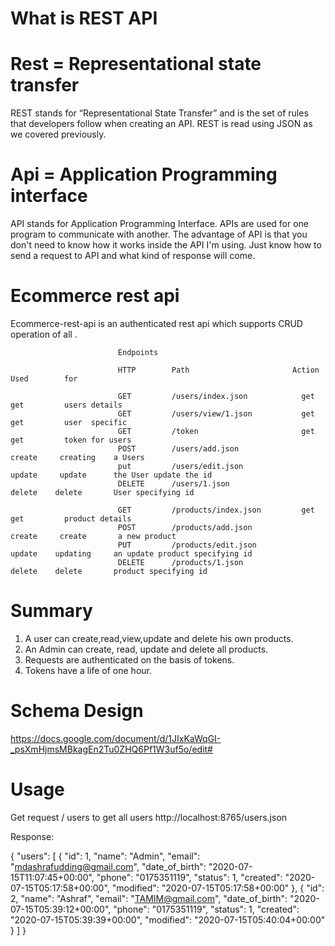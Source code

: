 # What is REST API

# Rest = Representational state transfer

REST stands for “Representational State Transfer” and is the set of rules that developers follow when creating an API. REST is read using JSON as we covered previously. 

# Api   =  Application Programming interface

API stands for Application Programming Interface. APIs are used for one program to communicate with another. The advantage of API is that you don't need to know how it works inside the API I'm using. Just know how to send a request to API and what kind of response will come.

# Ecommerce rest api 

Ecommerce-rest-api is an authenticated rest api which supports CRUD operation of all .

                            Endpoints

                            HTTP	    Path	                   Action	    Used        for

                            GET	        /users/index.json	         get	    get         users details
                            GET	        /users/view/1.json	         get	    get         user  specific 
                            GET	        /token	                     get	    get         token for users
                            POST	    /users/add.json	             create	    creating    a Users
                            put	        /users/edit.json	         update	    update      the User update the id
                            DELETE	    /users/1.json	             delete	   delete       User specifying id
                            
                            GET 	    /products/index.json	     get	    get         product details
                            POST 	    /products/add.json	         create	    create       a new product
                            PUT 	    /products/edit.json	         update	   updating     an update product specifying id
                            DELETE	    /products/1.json	         delete	   delete       product specifying id


# Summary

1. A user can create,read,view,update and delete his own products.
2. An Admin can create, read, update and delete all products.
3. Requests are authenticated on the basis of tokens.
4. Tokens have a life of one hour.

# Schema Design
https://docs.google.com/document/d/1JIxKaWqGI-_psXmHjmsMBkagEn2Tu0ZHQ6Pf1W3uf5o/edit# 

# Usage

Get request / users to get all users
http://localhost:8765/users.json

Response:

{
    "users": [
        {
            "id": 1,
            "name": "Admin",
            "email": "mdashrafudding@gmail.com",
            "date_of_birth": "2020-07-15T11:07:45+00:00",
            "phone": "0175351119",
            "status": 1,
            "created": "2020-07-15T05:17:58+00:00",
            "modified": "2020-07-15T05:17:58+00:00"
        },
        {
            "id": 2,
            "name": "Ashraf",
            "email": "TAMIM@gmail.com",
            "date_of_birth": "2020-07-15T05:39:12+00:00",
            "phone": "0175351119",
            "status": 1,
            "created": "2020-07-15T05:39:39+00:00",
            "modified": "2020-07-15T05:40:04+00:00"
        }
    ]
}


